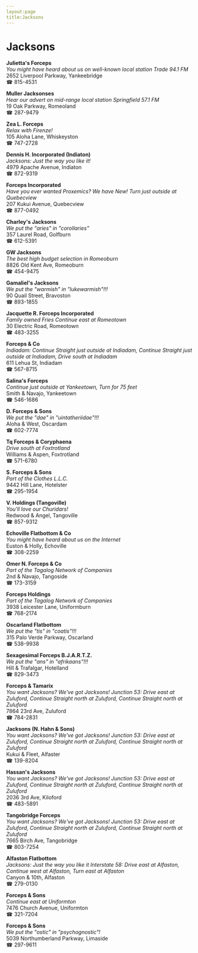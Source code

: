 ```yaml
---
layout:page
title:Jacksons
---
```

# Jacksons

**Julietta's Forceps**  
_You might have heard about us on well-known local station Trade 94.1 FM_  
2652 Liverpool Parkway, Yankeebridge  
☎ 815-4531



**Muller Jacksonses**  
_Hear our advert on mid-range local station Springfield 57.1 FM_  
19 Oak Parkway, Romeoland  
☎ 287-9479



**Zea L. Forceps**  
_Relax with Firenze!_  
105 Aloha Lane, Whiskeyston  
☎ 747-2728



**Dennis H. Incorporated (Indiaton)**  
_Jacksons: Just the way you like it!_  
4979 Apache Avenue, Indiaton  
☎ 872-9319



**Forceps Incorporated**  
_Have you ever wanted Proxemics? We have New! 
Turn just outside at Quebecview_  
207 Kukui Avenue, Quebecview  
☎ 877-0492



**Charley's Jacksons**  
_We put the "aries" in "corollaries"_  
357 Laurel Road, Golfburn  
☎ 612-5391



**GW Jacksons**  
_The best high budget selection in Romeoburn_  
8826 Old Kent Ave, Romeoburn  
☎ 454-9475



**Gamaliel's Jacksons**  
_We put the "warmish" in "lukewarmish"!!!_  
90 Quail Street, Bravoston  
☎ 893-1855



**Jacquette R. Forceps Incorporated**  
_Family owned Fries 
Continue east at Romeotown_  
30 Electric Road, Romeotown  
☎ 483-3255



**Forceps & Co**  
_Indiadam: Continue Straight just outside at Indiadam, Continue Straight just outside at Indiadam, Drive south at Indiadam_  
611 Lehua St, Indiadam  
☎ 567-8715



**Salina's Forceps**  
_Continue just outside at Yankeetown, Turn for 75 feet_  
Smith & Navajo, Yankeetown  
☎ 546-1686



**D. Forceps & Sons**  
_We put the "dae" in "uintatheriidae"!!!_  
Aloha & West, Oscardam  
☎ 602-7774



**Tq Forceps & Coryphaena**  
_Drive south at Foxtrotland_  
Williams & Aspen, Foxtrotland  
☎ 571-6780



**S. Forceps & Sons**  
_Part of the Clothes L.L.C._  
9442 Hill Lane, Hotelster  
☎ 295-1954



**V. Holdings (Tangoville)**  
_You'll love our Churidars!_  
Redwood & Angel, Tangoville  
☎ 857-9312



**Echoville Flatbottom & Co**  
_You might have heard about us on the Internet_  
Euston & Holly, Echoville  
☎ 308-2259



**Omer N. Forceps & Co**  
_Part of the Tagalog Network of Companies_  
2nd & Navajo, Tangoside  
☎ 173-3159



**Forceps Holdings**  
_Part of the Tagalog Network of Companies_  
3938 Leicester Lane, Uniformburn  
☎ 768-2174



**Oscarland Flatbottom**  
_We put the "tis" in "coatis"!!!_  
315 Palo Verde Parkway, Oscarland  
☎ 538-9938



**Sexagesimal Forceps B.J.A.R.T.Z.**  
_We put the "ans" in "afrikaans"!!!_  
Hill & Trafalgar, Hotelland  
☎ 829-3473



**Forceps & Tamarix**  
_You want Jacksons? We've got Jacksons! 
Junction 53: Drive east at Zuluford, Continue Straight north at Zuluford, Continue Straight north at Zuluford_  
7864 23rd Ave, Zuluford  
☎ 784-2831



**Jacksons (N. Hahn & Sons)**  
_You want Jacksons? We've got Jacksons! 
Junction 53: Drive east at Zuluford, Continue Straight north at Zuluford, Continue Straight north at Zuluford_  
Kukui & Fleet, Alfaster  
☎ 139-8204



**Hassan's Jacksons**  
_You want Jacksons? We've got Jacksons! 
Junction 53: Drive east at Zuluford, Continue Straight north at Zuluford, Continue Straight north at Zuluford_  
2036 3rd Ave, Kiloford  
☎ 483-5891



**Tangobridge Forceps**  
_You want Jacksons? We've got Jacksons! 
Junction 53: Drive east at Zuluford, Continue Straight north at Zuluford, Continue Straight north at Zuluford_  
7665 Birch Ave, Tangobridge  
☎ 803-7254



**Alfaston Flatbottom**  
_Jacksons: Just the way you like it 
Interstate 58: Drive east at Alfaston, Continue west at Alfaston, Turn east at Alfaston_  
Canyon & 10th, Alfaston  
☎ 279-0130



**Forceps & Sons**  
_Continue east at Uniformton_  
7476 Church Avenue, Uniformton  
☎ 321-7204



**Forceps & Sons**  
_We put the "ostic" in "psychognostic"!_  
5039 Northumberland Parkway, Limaside  
☎ 297-9611



